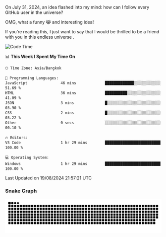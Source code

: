 On July 31, 2024, an idea flashed into my mind: how can I follow every GitHub user in the universe?

OMG, what a funny 😹 and interesting idea!

If you’re reading this, I just want to say that I would be thrilled to be a friend with you in this endless universe . 


<!--START_SECTION:waka-->
![Code Time](http://img.shields.io/badge/Code%20Time-4%20hrs%207%20mins-blue)

📊 **This Week I Spent My Time On** 

```text
🕑︎ Time Zone: Asia/Bangkok

💬 Programming Languages: 
JavaScript               46 mins             █████████████░░░░░░░░░░░░   51.69 % 
HTML                     36 mins             ██████████░░░░░░░░░░░░░░░   41.09 % 
JSON                     3 mins              █░░░░░░░░░░░░░░░░░░░░░░░░   03.90 % 
CSS                      2 mins              █░░░░░░░░░░░░░░░░░░░░░░░░   03.22 % 
Other                    0 secs              ░░░░░░░░░░░░░░░░░░░░░░░░░   00.10 % 

🔥 Editors: 
VS Code                  1 hr 29 mins        █████████████████████████   100.00 % 

💻 Operating System: 
Windows                  1 hr 29 mins        █████████████████████████   100.00 % 
```


 Last Updated on 19/08/2024 21:57:21 UTC
<!--END_SECTION:waka-->

### Snake Graph
![snake graph](https://github.com/tqlucitvn/tqlucitvn/blob/snake-graph-output/github-contribution-grid-snake.svg)
